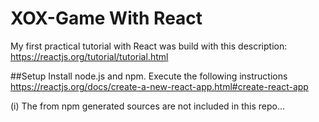 # XOX-Game With React
My first practical tutorial with React was build with this description:
https://reactjs.org/tutorial/tutorial.html

##Setup
Install node.js and npm. Execute the following instructions 
https://reactjs.org/docs/create-a-new-react-app.html#create-react-app

(i) The from npm generated sources are not included in this repo...
